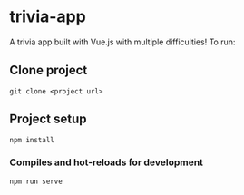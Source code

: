 # trivia-app

A trivia app built with Vue.js with multiple difficulties! To run:

## Clone project
```
git clone <project url>
```

## Project setup
```
npm install
```

### Compiles and hot-reloads for development
```
npm run serve
```

